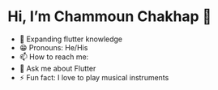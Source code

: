 
# Hi, I’m Chammoun Chakhap 👋
- 🌱 Expanding flutter knowledge
- 😁 Pronouns: He/His
- 📫 How to reach me:
- 💬 Ask me about Flutter
- ⚡ Fun fact: I love to play musical instruments
